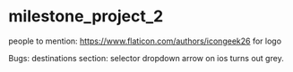 # milestone_project_2

people to mention:
https://www.flaticon.com/authors/icongeek26 for logo

Bugs:
destinations section: selector dropdown arrow on ios turns out grey.
